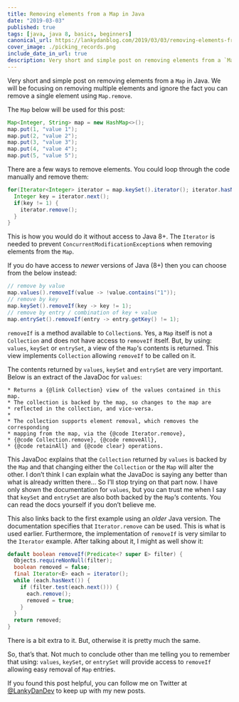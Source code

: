```yaml
---
title: Removing elements from a Map in Java
date: "2019-03-03"
published: true
tags: [java, java 8, basics, beginners]
canonical_url: https://lankydanblog.com/2019/03/03/removing-elements-from-a-map-in-java/
cover_image: ./picking_records.png
include_date_in_url: true
description: Very short and simple post on removing elements from a `Map` in Java.
---
```


Very short and simple post on removing elements from a `Map` in Java. We will be focusing on removing multiple elements and ignore the fact you can remove a single element using `Map.remove`.

The `Map` below will be used for this post:

```java
Map<Integer, String> map = new HashMap<>();
map.put(1, "value 1");
map.put(2, "value 2");
map.put(3, "value 3");
map.put(4, "value 4");
map.put(5, "value 5");
```

There are a few ways to remove elements. You could loop through the code manually and remove them:

```java
for(Iterator<Integer> iterator = map.keySet().iterator(); iterator.hasNext(); ) {
  Integer key = iterator.next();
  if(key != 1) {
    iterator.remove();
  }
}
```

This is how you would do it without access to Java 8+. The `Iterator` is needed to prevent `ConcurrentModificationException`s when removing elements from the `Map`.

If you do have access to _newer_ versions of Java (8+) then you can choose from the below instead:

```java
// remove by value
map.values().removeIf(value -> !value.contains("1"));
// remove by key
map.keySet().removeIf(key -> key != 1);
// remove by entry / combination of key + value
map.entrySet().removeIf(entry -> entry.getKey() != 1);
```

`removeIf` is a method available to `Collection`s. Yes, a `Map` itself is not a `Collection` and does not have access to `removeIf` itself. But, by using: `values`, `keySet` or `entrySet`, a view of the `Map`‘s contents is returned. This view implements `Collection` allowing `removeIf` to be called on it.

The contents returned by `values`, `keySet` and `entrySet` are very important. Below is an extract of the JavaDoc for `values`:

```
* Returns a {@link Collection} view of the values contained in this map.
* The collection is backed by the map, so changes to the map are
* reflected in the collection, and vice-versa.
*
* The collection supports element removal, which removes the corresponding
* mapping from the map, via the {@code Iterator.remove},
* {@code Collection.remove}, {@code removeAll},
* {@code retainAll} and {@code clear} operations.
```

This JavaDoc explains that the `Collection` returned by `values` is backed by the `Map` and that changing either the `Collection` or the `Map` will alter the other. I don’t think I can explain what the JavaDoc is saying any better than what is already written there… So I’ll stop trying on that part now. I have only shown the documentation for `values`, but you can trust me when I say that `keySet` and `entrySet` are also both backed by the `Map`‘s contents. You can read the docs yourself if you don’t believe me.

This also links back to the first example using an _older_ Java version. The documentation specifies that `Iterator.remove` can be used. This is what is used earlier. Furthermore, the implementation of `removeIf` is very similar to the `Iterator` example. After talking about it, I might as well show it:

```java
default boolean removeIf(Predicate<? super E> filter) {
  Objects.requireNonNull(filter);
  boolean removed = false;
  final Iterator<E> each = iterator();
  while (each.hasNext()) {
    if (filter.test(each.next())) {
      each.remove();
      removed = true;
    }
  }
  return removed;
}
```

There is a bit extra to it. But, otherwise it is pretty much the same.

So, that’s that. Not much to conclude other than me telling you to remember that using: `values`, `keySet`, or `entrySet` will provide access to `removeIf` allowing easy removal of `Map` entries.

If you found this post helpful, you can follow me on Twitter at [@LankyDanDev](https://twitter.com/LankyDanDev) to keep up with my new posts.